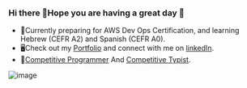 ### Hi there 👋Hope you are having a great day 🤗
- 🌱Currently preparing for AWS Dev Ops Certification, and learning Hebrew (CEFR A2) and Spanish (CEFR A0).
- 🖥️Check out my [Portfolio][5] and connect with me on [linkedIn][4].
- 🏅[Competitive Programmer][3] And [Competitive Typist][2].

![image](https://github.com/user-attachments/assets/1100ec0b-c8ee-427c-a05a-3d439e16a1e5)


[1]: <https://github.com/TISHARP?tab=repositories>
[2]: <https://data.typeracer.com/pit/profile?user=bevigilantheiscomingback>
[3]: <https://leetcode.com/u/sharpdevtrev/>
[4]: <https://www.linkedin.com/in/trevor-sharp-dev/>
[5]: <https://sharptrev.dev/>
